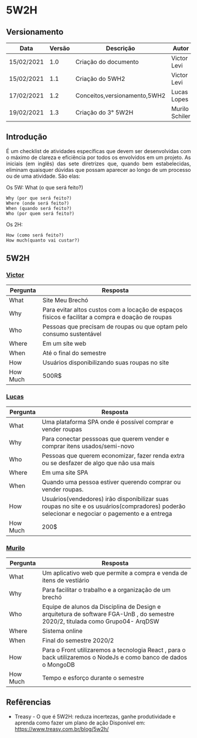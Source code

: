 # 5W2H

## Versionamento

| Data | Versão | Descrição | Autor |
|------|--------|-----------|-------|
| 15/02/2021 | 1.0 | Criação do documento | Victor Levi |
| 15/02/2021 | 1.1 | Criação do 5WH2 | Victor Levi |
| 17/02/2021 | 1.2 | Conceitos,versionamento,5WH2| Lucas Lopes |
| 19/02/2021 | 1.3 | Criação do 3° 5W2H| Murilo Schiler |


## Introdução

<p align="justify"> É  um checklist de atividades específicas que devem ser desenvolvidas com o máximo de clareza e eficiência por todos os envolvidos em um projeto. As iniciais (em inglês) das sete diretrizes que, quando bem estabelecidas, eliminam quaisquer dúvidas que possam aparecer ao longo de um processo ou de uma atividade. São elas: </p>

Os 5W:
    What (o que será feito?)

    Why (por que será feito?)
    Where (onde será feito?)
    When (quando será feito?)
    Who (por quem será feito?)

Os 2H:

    How (como será feito?)
    How much(quanto vai custar?)


## 5W2H 

### [Victor](https://github.com/VictorLeviPeixoto/)


| Pergunta | Resposta |
| -- | -- |
| What  |  Site Meu Brechó |
| Why  | Para evitar altos custos com a locação de espaços físicos e facilitar a compra e doação de roupas| 
| Who  | Pessoas que precisam de roupas ou que optam pelo consumo sustentável | 
| Where  |  Em um síte web | 
| When |  Até o final do semestre |
| How  |  Usuários disponibilizando suas roupas no site  |
| How Much | 500R$

### [Lucas](https://github.com/lucaslop/)

| Pergunta | Resposta |
| -- | -- |
| What  |  Uma plataforma SPA onde é possível comprar e vender roupas |
| Why  | Para conectar pesssoas que querem vender e comprar itens usados/semi-novo | 
| Who  | Pessoas que querem economizar, fazer renda extra ou se desfazer de algo que não usa mais | 
| Where  |  Em uma site SPA | 
| When |  Quando uma pessoa estiver querendo comprar ou vender roupas. |
| How  |  Usuários(vendedores) irão disponibilizar suas roupas no site e os usuários(compradores) poderão selecionar e negociar o pagemento e a entrega |
| How Much | 200$

### [Murilo](https://github.com/muriloschiler)


| Pergunta | Resposta |
| -- | -- |
| What  |  Um aplicativo web que permite a compra e venda de itens de vestiário |
| Why  | Para facilitar o trabalho e a organização de um brechó| 
| Who  | Equipe de alunos da Disciplina de Design e arquitetura de software FGA-UnB , do semestre 2020/2, titulada como Grupo04- ArqDSW | 
| Where  |  Sistema online | 
| When | Final do semestre  2020/2 |
| How  |  Para o Front utilizaremos a tecnologia React , para o back utilizaremos o NodeJs e como banco de dados o MongoDB |
| How Much | Tempo e esforço durante o semestre

## Refêrencias

* Treasy - O que é 5W2H: reduza incertezas, ganhe produtividade e aprenda como fazer um plano de ação Disponível em: https://www.treasy.com.br/blog/5w2h/